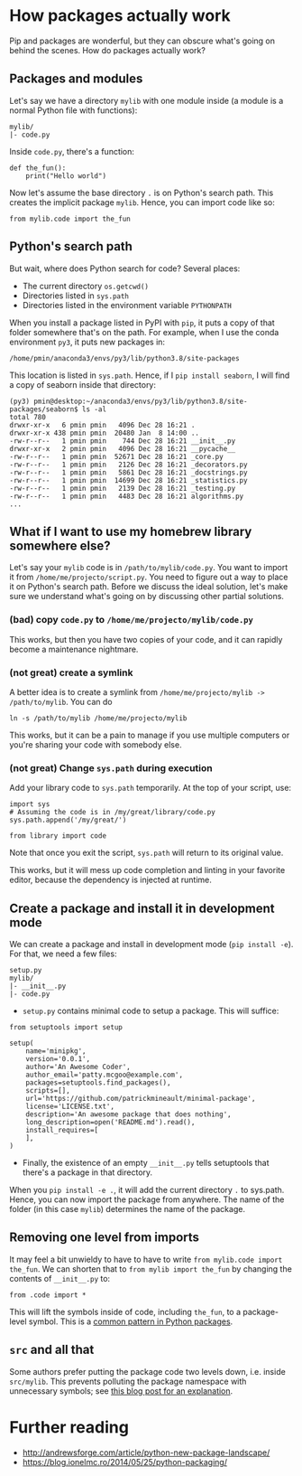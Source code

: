 # How packages actually work

Pip and packages are wonderful, but they can obscure what's going on behind the 
scenes. How do packages actually work?

## Packages and modules

Let's say we have a directory `mylib` with one module inside (a module is a normal Python file with functions):

```
mylib/
|- code.py
```

Inside `code.py`, there's a function:

```{.python}
def the_fun():
    print("Hello world")
```

Now let's assume the base directory `.` is on Python's search path. This creates the implicit package `mylib`. Hence, you can import code like so:

```{.python}
from mylib.code import the_fun
```

## Python's search path

But wait, where does Python search for code? Several places:

* The current directory `os.getcwd()`
* Directories listed in `sys.path`
* Directories listed in the environment variable `PYTHONPATH`

When you install a package listed in PyPI with `pip`, it puts a copy of that folder somewhere that's on the path. For example, when I use the conda environment 
`py3`, it puts new packages in:

`/home/pmin/anaconda3/envs/py3/lib/python3.8/site-packages`

This location is listed in `sys.path`. Hence, if I `pip install seaborn`, I will find a copy of seaborn inside that directory:

```{.shell}
(py3) pmin@desktop:~/anaconda3/envs/py3/lib/python3.8/site-packages/seaborn$ ls -al
total 780
drwxr-xr-x   6 pmin pmin   4096 Dec 28 16:21 .
drwxr-xr-x 438 pmin pmin  20480 Jan  8 14:00 ..
-rw-r--r--   1 pmin pmin    744 Dec 28 16:21 __init__.py
drwxr-xr-x   2 pmin pmin   4096 Dec 28 16:21 __pycache__
-rw-r--r--   1 pmin pmin  52671 Dec 28 16:21 _core.py
-rw-r--r--   1 pmin pmin   2126 Dec 28 16:21 _decorators.py
-rw-r--r--   1 pmin pmin   5861 Dec 28 16:21 _docstrings.py
-rw-r--r--   1 pmin pmin  14699 Dec 28 16:21 _statistics.py
-rw-r--r--   1 pmin pmin   2139 Dec 28 16:21 _testing.py
-rw-r--r--   1 pmin pmin   4483 Dec 28 16:21 algorithms.py
...
```

## What if I want to use my homebrew library somewhere else?

Let's say your `mylib` code is in `/path/to/mylib/code.py`. You want to import it from `/home/me/projecto/script.py`. You need to figure out a way to place it on Python's search path. Before we discuss the ideal solution, let's make sure we understand what's going on by discussing other partial solutions.

### (bad) copy `code.py` to `/home/me/projecto/mylib/code.py`

This works, but then you have two copies of your code, and it can rapidly become a maintenance nightmare. 

### (not great) create a symlink

A better idea is to create a symlink from `/home/me/projecto/mylib -> /path/to/mylib`. You can do 

`ln -s /path/to/mylib /home/me/projecto/mylib`

This works, but it can be a pain to manage if you use multiple computers or you're sharing your code with somebody else.

### (not great) Change `sys.path` during execution

Add your library code to `sys.path` temporarily. At the top of your script, use:

```{.python}
import sys
# Assuming the code is in /my/great/library/code.py
sys.path.append('/my/great/') 

from library import code
```

Note that once you exit the script, `sys.path` will return to its original value.

This works, but it will mess up code completion and linting in your favorite editor, because the dependency is injected at runtime. 

## Create a package and install it in development mode

We can create a package and install in development mode (`pip install -e`). For that, we need a few files:

```
setup.py
mylib/
|- __init__.py
|- code.py
```

* `setup.py` contains minimal code to setup a package. This will suffice:

```{.python}
from setuptools import setup

setup(
    name='minipkg',
    version='0.0.1',
    author='An Awesome Coder',
    author_email='patty.mcgoo@example.com',
    packages=setuptools.find_packages(),
    scripts=[],
    url='https://github.com/patrickmineault/minimal-package',
    license='LICENSE.txt',
    description='An awesome package that does nothing',
    long_description=open('README.md').read(),
    install_requires=[
    ],
)
```

* Finally, the existence of an empty `__init__.py` tells setuptools that there's a package in that directory.

When you `pip install -e .`, it will add the current directory `.` to sys.path. Hence, you can now import the package from anywhere. The name of the folder (in this case `mylib`) determines the name of the package. 

## Removing one level from imports

It may feel a bit unwieldy to have to have to write `from mylib.code import the_fun`. We can shorten that to `from mylib import the_fun` by changing the contents of `__init__.py` to:

```{.python}
from .code import *
```

This will lift the symbols inside of code, including `the_fun`, to a package-level symbol. This is a [common pattern in Python packages](https://github.com/mwaskom/seaborn/blob/master/seaborn/__init__.py).

## `src` and all that

Some authors prefer putting the package code two levels down, i.e. inside `src/mylib`. This prevents polluting the package namespace with unnecessary symbols; see [this blog post for an explanation](https://blog.ionelmc.ro/2014/05/25/python-packaging/).

# Further reading

* http://andrewsforge.com/article/python-new-package-landscape/
* https://blog.ionelmc.ro/2014/05/25/python-packaging/